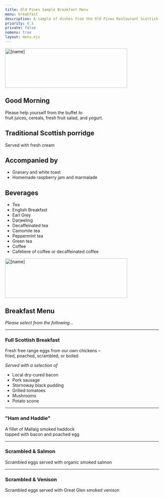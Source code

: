 ```yaml
---
title: Old Pines Sample Breakfast Menu
menu: breakfast
description: A sample of dishes from the Old Pines Restaurant Scottish breakfast menu.
priority: 0.5
private: false
nomenu: true
layout: menu.ejs
---
```


<article>

<a href="[root]"><img src="[root]images/old-pines-logo.png" alt="[name]" width="400" height="129" /></a>

# Good Morning

Please help yourself from the buffet to<br />fruit juices, cereals, fresh fruit salad, and yogurt.


## Traditional Scottish porridge

Served with fresh cream


## Accompanied by

* Granary and white toast
* Homemade raspberry jam and marmalade


## Beverages

* Tea
* English Breakfast
* Earl Grey
* Darjeeling
* Decaffeinated tea
* Camomile tea
* Peppermint tea
* Green tea
* Coffee
* Cafetiere of coffee or decaffeinated coffee


</article>
<article>

<a href="[root]"><img src="[root]images/old-pines-logo.png" alt="[name]" width="400" height="129" /></a>

## Breakfast Menu

*Please select from the following&hellip;*

---

### Full Scottish Breakfast

Fresh free range eggs from our own chickens &ndash;<br />fried, poached, scrambled, or boiled

*Served with a selection of*

* Local dry-cured bacon
* Pork sausage
* Stornoway black pudding
* Grilled tomatoes
* Mushrooms
* Potato scone

---

### "Ham and Haddie"

A fillet of Mallaig smoked haddock<br />topped with bacon and poached egg

---

### Scrambled & Salmon

Scrambled eggs served with organic smoked salmon

---

### Scrambled & Venison

Scrambled eggs served with Great Glen smoked venison


</article>
